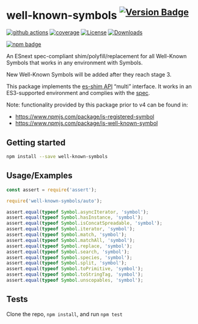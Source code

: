 # well-known-symbols <sup>[![Version Badge][npm-version-svg]][package-url]</sup>

[![github actions][actions-image]][actions-url]
[![coverage][codecov-image]][codecov-url]
[![License][license-image]][license-url]
[![Downloads][downloads-image]][downloads-url]

[![npm badge][npm-badge-png]][package-url]

An ESnext spec-compliant shim/polyfill/replacement for all Well-Known Symbols that works in any environment with Symbols.

New Well-Known Symbols will be added after they reach stage 3.

This package implements the [es-shim API](https://github.com/es-shims/api) “multi” interface. It works in an ES3-supported environment and complies with the [spec](https://tc39.es/ecma262/#sec-well-known-symbols).

Note: functionality provided by this package prior to v4 can be found in:
 - https://www.npmjs.com/package/is-registered-symbol
 - https://www.npmjs.com/package/is-well-known-symbol

## Getting started

```sh
npm install --save well-known-symbols
```

## Usage/Examples

```js
const assert = require('assert');

require('well-known-symbols/auto');

assert.equal(typeof Symbol.asyncIterator, 'symbol');
assert.equal(typeof Symbol.hasInstance, 'symbol');
assert.equal(typeof Symbol.isConcatSpreadable, 'symbol');
assert.equal(typeof Symbol.iterator, 'symbol');
assert.equal(typeof Symbol.match, 'symbol');
assert.equal(typeof Symbol.matchAll, 'symbol');
assert.equal(typeof Symbol.replace, 'symbol');
assert.equal(typeof Symbol.search, 'symbol');
assert.equal(typeof Symbol.species, 'symbol');
assert.equal(typeof Symbol.split, 'symbol');
assert.equal(typeof Symbol.toPrimitive, 'symbol');
assert.equal(typeof Symbol.toStringTag, 'symbol');
assert.equal(typeof Symbol.unscopables, 'symbol');
```

## Tests

Clone the repo, `npm install`, and run `npm test`

[package-url]: https://npmjs.org/package/well-known-symbols
[npm-version-svg]: https://versionbadg.es/es-shims/well-known-symbols.svg
[deps-svg]: https://david-dm.org/es-shims/well-known-symbols.svg
[deps-url]: https://david-dm.org/es-shims/well-known-symbols
[dev-deps-svg]: https://david-dm.org/es-shims/well-known-symbols/dev-status.svg
[dev-deps-url]: https://david-dm.org/es-shims/well-known-symbols#info=devDependencies
[npm-badge-png]: https://nodei.co/npm/well-known-symbols.png?downloads=true&stars=true
[license-image]: https://img.shields.io/npm/l/well-known-symbols.svg
[license-url]: LICENSE
[downloads-image]: https://img.shields.io/npm/dm/well-known-symbols.svg
[downloads-url]: https://npm-stat.com/charts.html?package=well-known-symbols
[codecov-image]: https://codecov.io/gh/es-shims/well-known-symbols/branch/main/graphs/badge.svg
[codecov-url]: https://app.codecov.io/gh/es-shims/well-known-symbols/
[actions-image]: https://img.shields.io/endpoint?url=https://github-actions-badge-u3jn4tfpocch.runkit.sh/es-shims/well-known-symbols
[actions-url]: https://github.com/es-shims/well-known-symbols/actions
